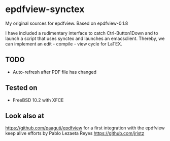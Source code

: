 # epdfview-synctex
My original sources for epdfview. Based on epdfview-0.1.8

I have included a rudimentary interface to catch Ctrl-Button1Down and to launch a script that uses synctex and launches an emacsclient. Thereby, we can implement an edit - compile - view cycle for LaTEX.

## TODO
- Auto-refresh after PDF file has changed
## Tested on 
- FreeBSD 10.2 with XFCE

## Look also at

https://github.com/paaguti/epdfview for a first integration with the epdfview keep alive efforts by Pablo Lezaeta Reyes https://github.com/jristz
